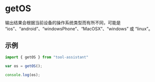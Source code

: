 # getOS

输出结果会根据当前设备的操作系统类型而有所不同，可能是 “ios”、“android”、“windowsPhone”、“MacOSX”、“windows” 或 “linux”。

## 示例

```javascript
import { getOS } from "tool-assistant"

var os = getOS();

console.log(os);


```
